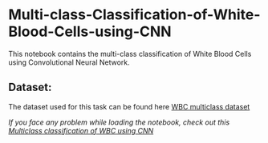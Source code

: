 # Multi-class-Classification-of-White-Blood-Cells-using-CNN
This notebook contains the multi-class classification of White Blood Cells using Convolutional Neural Network.


## Dataset:
The dataset used for this task can be found here [WBC multiclass dataset](https://www.kaggle.com/alifrahman/main-dataset)


*If you face any problem while loading the notebook, check out this [Multiclass classification of WBC using CNN](https://www.kaggle.com/alifrahman/multiclass-wbc-classification-in-cnn-91-95-acc/notebook)*
